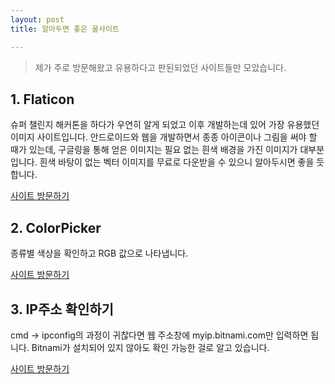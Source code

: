 ```yaml
---
layout: post
title: 알아두면 좋은 꿀사이트

---
```


> 제가 주로 방문해왔고 유용하다고 판된되었던 사이트들만 모았습니다.

##  1. Flaticon

 슈퍼 챌린지 해커톤을 하다가 우연히 알게 되었고 이후 개발하는데 있어 가장 유용했던 이미지 사이트입니다. 안드로이드와 웹을 개발하면서 종종 아이콘이나 그림을 써야 할 때가 있는데, 구글링을 통해 얻은 이미지는 필요 없는 흰색 배경을 가진 이미지가 대부분입니다. 흰색 바탕이 없는 벡터 이미지를 무료로 다운받을 수 있으니 알아두시면 좋을 듯합니다.

 [사이트 방문하기](http://www.flaticon.com/)

## 2. ColorPicker

 종류별 색상을 확인하고 RGB 값으로 나타냅니다.

 [사이트 방문하기](http://www.flatuicolorpicker.com/category/all)

## 3. IP주소 확인하기

 cmd -> ipconfig의 과정이 귀찮다면 웹 주소창에 myip.bitnami.com만 입력하면 됩니다. Bitnami가 설치되어 있지 않아도 확인 가능한 걸로 알고 있습니다.

 [사이트 방문하기](myip.bitnami.com)
